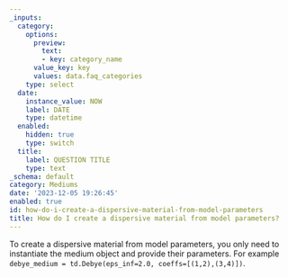 ```yaml
---
_inputs:
  category:
    options:
      preview:
        text:
        - key: category_name
      value_key: key
      values: data.faq_categories
    type: select
  date:
    instance_value: NOW
    label: DATE
    type: datetime
  enabled:
    hidden: true
    type: switch
  title:
    label: QUESTION TITLE
    type: text
_schema: default
category: Mediums
date: '2023-12-05 19:26:45'
enabled: true
id: how-do-i-create-a-dispersive-material-from-model-parameters
title: How do I create a dispersive material from model parameters?
---
```


To create a dispersive material from model parameters, you only need to instantiate the medium object and provide their parameters. For example `debye_medium = td.Debye(eps_inf=2.0, coeffs=[(1,2),(3,4)])`.

<div> </div>
